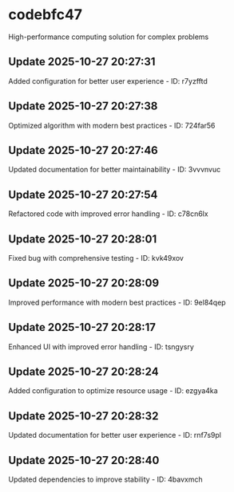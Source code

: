 # codebfc47
High-performance computing solution for complex problems

## Update 2025-10-27 20:27:31
Added configuration for better user experience - ID: r7yzfftd


## Update 2025-10-27 20:27:38
Optimized algorithm with modern best practices - ID: 724far56


## Update 2025-10-27 20:27:46
Updated documentation for better maintainability - ID: 3vvvnvuc


## Update 2025-10-27 20:27:54
Refactored code with improved error handling - ID: c78cn6lx


## Update 2025-10-27 20:28:01
Fixed bug with comprehensive testing - ID: kvk49xov


## Update 2025-10-27 20:28:09
Improved performance with modern best practices - ID: 9el84qep


## Update 2025-10-27 20:28:17
Enhanced UI with improved error handling - ID: tsngysry


## Update 2025-10-27 20:28:24
Added configuration to optimize resource usage - ID: ezgya4ka


## Update 2025-10-27 20:28:32
Updated documentation for better user experience - ID: rnf7s9pl


## Update 2025-10-27 20:28:40
Updated dependencies to improve stability - ID: 4bavxmch

